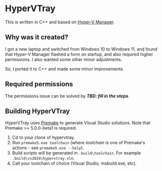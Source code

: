 # HyperVTray

This is written in C++ and based on [Hyper-V Manager](https://github.com/kariudo/Hyper-VManagerTray).

## Why was it created?

I got a new laptop and switched from Windows 10 to Windows 11, and found that Hyper-V Manager flashed a form on startup, and also required higher permissions.  I also wanted some other minor adjustments.

So, I ported it to C++ and made some minor improvements.

## Required permissions

The permissions issue can be solved by **_TBD: fill in the steps_**.

## Building HyperVTray

HyperVTray uses [Premake](http://premake.github.io) to generate Visual Studio solutions. Note that Premake >= 5.0.0-beta1 is required.

1. Cd to your clone of hypervtray.
2. Run <code>premake5.exe <em>toolchain</em></code> (where <em>toolchain</em> is one of Premake's actions - see `premake5.exe --help`).
3. Build scripts will be generated in <code>.build\\<em>toolchain</em></code>. For example `.build\vs2019\hypervtray.sln`.
4. Call your toolchain of choice (Visual Studio, msbuild.exe, etc).

